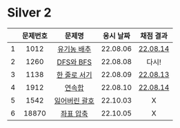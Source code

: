 # Silver 2

|     | 문제번호 |           문제명           | 응시 날짜 |        채점 결과         |
| :-: | :------: | :------------------------: | :-------: | :----------------------: |
|  1  |   1012   |  [유기농 배추](./1012.js)  | 22.08.06  | [22.08.14](./1012_re.js) |
|  2  |   1260   |   [DFS와 BFS](./1260.js)   | 22.08.08  |          다시!           |
|  3  |   1138   | [한 줄로 서기](./1138.js)  | 22.08.09  | [22.08.13](./1138_re.js) |
|  4  |   1912   |    [연속합](./1912.js)     | 22.08.10  | [22.08.14](./1912_re.js) |
|  5  |   1542   | [잃어버린 괄호](./1542.js) | 22.10.03  |            X             |
|  6  |  18870   |  [좌표 압축](./18870.js)   | 22.10.05  |            X             |
